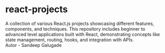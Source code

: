 # react-projects
A collection of various React.js projects showcasing different features, components, and techniques. This repository includes beginner to advanced level applications built with React, demonstrating concepts like state management, routing, hooks, and integration with APIs. <br>
Autor - Sandeep Galugade
